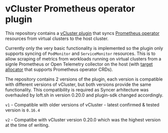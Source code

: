 # vCluster Prometheus operator plugin

This repository contains a [vCluster plugin](https://www.vcluster.com/docs/v0.19/advanced-topics/plugins-overview) that syncs [Prometheus operator](https://github.com/prometheus-operator/prometheus-operator) resources from virtual clusters to the host cluster.

Currently only the very basic functionality is implemented so the plugin only supports syncing of `PodMonitor` and `ServiceMonitor` resources. This is to allow scraping of metrics from workloads running on virtual clusters from a signle Prometheus or Open Telemetry collector on the host (with [target allocator](https://github.com/open-telemetry/opentelemetry-operator/blob/main/cmd/otel-allocator/README.md) that supports Prometheus operator CRDs).

The repository contains 2 versions of the plugin, each version is compatible with different versions of vCluster, but both versions provide the same functionality.
This compatibility is required as Syncer arhitecture was overhauled by loft.sh in version 0.20.0 and plugin-sdk changed accordingly.

`v1` - Compatible with older versions of vCluster - latest confirmed & tested version is `0.16.4`

`v2` - Compatibe with vCluster version 0.20.0 which was the highest version at the time of writing.
